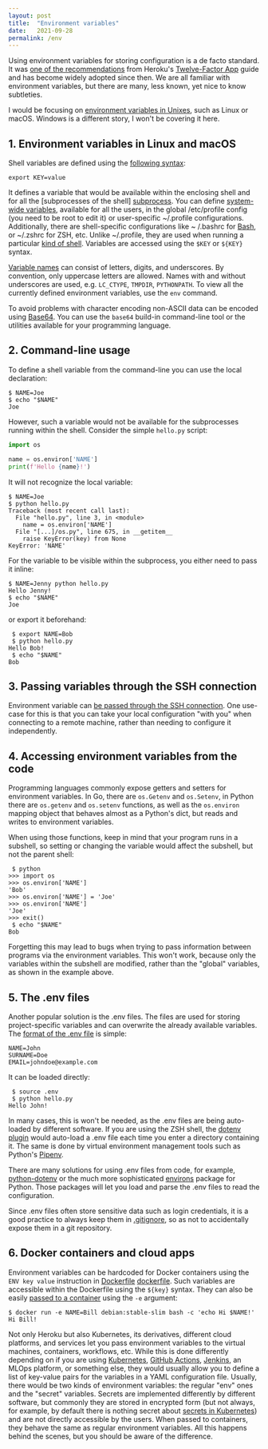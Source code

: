 ```yaml
---
layout: post
title:  "Environment variables"
date:   2021-09-28
permalink: /env
---
```


Using environment variables for storing configuration is a de facto standard. It
was [one of the recommendations][beyond-12-factor] from Heroku's [Twelve-Factor App][12-factor] guide and has become
widely adopted since then. We are all familiar with environment variables, but there are many, less known, yet nice to
know subtleties.

I would be focusing on [environment variables in Unixes][unix], such as Linux or macOS. Windows is a different story, I
won't be covering it here.

## 1. Environment variables in Linux and macOS

Shell variables are defined using the [following syntax][export]:

```shell
export KEY=value
```

It defines a variable that would be available within the enclosing shell and for all the [subprocesses of the shell]
[subprocess]. You can define [system-wide variables][etc-profile], available for all the users, in the global
/etc/profile config (you need to be root to edit it) or user-specific ~/.profile configurations. Additionally, there are
shell-specific configurations like ~
/.bashrc for [Bash][bash], or ~/.zshrc for ZSH, etc. Unlike ~/.profile, they are used when running a
particular [kind of shell][sh]. Variables are accessed using the `$KEY` or `${KEY}` syntax.

[Variable names][names] can consist of letters, digits, and underscores. By convention, only uppercase letters are
allowed. Names with and without underscores are used, e.g. `LC_CTYPE`, `TMPDIR`, `PYTHONPATH`. To view all the currently
defined environment variables, use the `env` command.

To avoid problems with character encoding non-ASCII data can be encoded using [Base64][base64]. You can use the `base64`
build-in command-line tool or the utilities available for your programming language.

## 2. Command-line usage

To define a shell variable from the command-line you can use the local declaration:

```shell
$ NAME=Joe
$ echo "$NAME"
Joe
```

However, such a variable would not be available for the subprocesses running within the shell. Consider the simple
`hello.py` script:

```python
import os

name = os.environ['NAME']
print(f'Hello {name}!')
```

It will not recognize the local variable:

```shell
$ NAME=Joe
$ python hello.py
Traceback (most recent call last):
  File "hello.py", line 3, in <module>
    name = os.environ['NAME']
  File "[...]/os.py", line 675, in __getitem__
    raise KeyError(key) from None
KeyError: 'NAME'
```

For the variable to be visible within the subprocess, you either need to pass it inline:

```shell
$ NAME=Jenny python hello.py
Hello Jenny!
$ echo "$NAME"
Joe
```

or export it beforehand:

```shell
 $ export NAME=Bob
 $ python hello.py
Hello Bob!
 $ echo "$NAME"
Bob
```

## 3. Passing variables through the SSH connection

Environment variable can [be passed through the SSH connection][ssh]. One use-case for this is that you can take your
local configuration "with you" when connecting to a remote machine, rather than needing to configure it independently.

## 4. Accessing environment variables from the code

Programming languages commonly expose getters and setters for environment variables. In Go, there are `os.Getenv`
and `os.Setenv`, in Python there are `os.getenv` and `os.setenv` functions, as well as the `os.environ`
mapping object that behaves almost as a Python's dict, but reads and writes to environment variables.

When using those functions, keep in mind that your program runs in a subshell, so setting or changing the variable would
affect the subshell, but not the parent shell:

```shell
 $ python
>>> import os
>>> os.environ['NAME']
'Bob'
>>> os.environ['NAME'] = 'Joe'
>>> os.environ['NAME']
'Joe'
>>> exit()
 $ echo "$NAME"
Bob
```

Forgetting this may lead to bugs when trying to pass information between programs via the environment variables. This
won't work, because only the variables within the subshell are modified, rather than the "global"
variables, as shown in the example above.

## 5. The .env files

Another popular solution is the .env files. The files are used for storing project-specific variables and can overwrite
the already available variables. The [format of the .env file][spec] is simple:

```dotenv
NAME=John
SURNAME=Doe
EMAIL=johndoe@example.com
```

It can be loaded directly:

```shell
 $ source .env
 $ python hello.py
Hello John!
```

In many cases, this is won't be needed, as the .env files are being auto-loaded by different software. If you are using
the ZSH shell, the [dotenv plugin][zsh-dotenv] would auto-load a .env file each time you enter a directory containing
it. The same is done by virtual environment management tools such as Python's [Pipenv][pipenv].

There are many solutions for using .env files from code, for example, [python-dotenv][python-dotenv] or the much more
sophisticated [environs][environs] package for Python. Those packages will let you load and parse the .env files to read
the configuration.

Since .env files often store sensitive data such as login credentials, it is a good practice to always keep them in
[.gitignore][gitignore], so as not to accidentally expose them in a git repository.

## 6. Docker containers and cloud apps

Environment variables can be hardcoded for Docker containers using the `ENV key value` instruction in [Dockerfile]
[dockerfile]. Such variables are accessible within the Dockerfile using the `${key}` syntax. They can also be
easily [passed to a container][docker] using the `-e` argument:

```shell
$ docker run -e NAME=Bill debian:stable-slim bash -c 'echo Hi $NAME!'
Hi Bill!
```

Not only Heroku but also Kubernetes, its derivatives, different cloud platforms, and services let you pass environment
variables to the virtual machines, containers, workflows, etc. While this is done differently depending on if you are
using [Kubernetes][k8s], [GitHub Actions][gha], [Jenkins][jenkins], an MLOps platform, or something else, they would
usually allow you to define a list of key-value pairs for the variables in a YAML configuration file. Usually, there
would be two kinds of environment variables: the regular "env" ones and the "secret" variables. Secrets are implemented
differently by different software, but commonly they are stored in encrypted form (but not always, for example, by
default there is nothing secret about [secrets in Kubernetes][k8s-secrets]) and are not directly accessible by the
users. When passed to containers, they behave the same as regular environment variables. All this happens behind the
scenes, but you should be aware of the difference.


[12-factor]: https://12factor.net/config

[beyond-12-factor]: https://www.cdta.org/sites/default/files/awards/beyond_the_12-factor_app_pivotal.pdf

[spec]: https://smartmob-rfc.readthedocs.io/en/latest/2-dotenv.html

[etc-profile]: https://bencane.com/2013/09/16/understanding-a-little-more-about-etcprofile-and-etcbashrc/

[export]: https://superuser.com/questions/18988/difference-between-a-b-and-export-a-b-in-bash

[bash]: https://twolodzko.github.io/bash.html

[sh]: https://stackoverflow.com/questions/7366775/what-does-the-line-bin-sh-mean-in-a-unix-shell-script

[ssh]: https://superuser.com/questions/48783/how-can-i-pass-an-environment-variable-through-an-ssh-command

[names]: https://linuxhint.com/bash-variable-name-rules-legal-illegal/

[zsh-dotenv]: https://github.com/ohmyzsh/ohmyzsh/tree/master/plugins/dotenv

[pipenv]: https://pipenv.pypa.io/en/latest/

[python-dotenv]: https://pypi.org/project/python-dotenv/

[environs]: https://github.com/sloria/environs

[gitignore]: https://www.atlassian.com/git/tutorials/saving-changes/gitignore

[base64]: https://en.wikipedia.org/wiki/Base64

[docker]: https://stackoverflow.com/questions/30494050/how-do-i-pass-environment-variables-to-docker-containers

[dockerfile]: https://docs.docker.com/engine/reference/builder/#env

[k8s-secrets]: https://kubernetes.io/docs/concepts/configuration/secret/

[unix]: https://www.shell-tips.com/bash/environment-variables/

[k8s]: https://kubernetes.io/docs/tasks/inject-data-application/define-environment-variable-container/

[gha]: https://docs.github.com/en/actions/learn-github-actions/environment-variables

[jenkins]: https://www.jenkins.io/doc/pipeline/tour/environment/

[subprocess]: https://unix.stackexchange.com/questions/130985/if-processes-inherit-the-parents-environment-why-do-we-need-export
